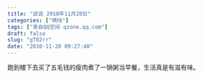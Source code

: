 ```yaml
---
title: "说说 2010年11月20日"
categories: ["嘀咕"]
tags: ["来自QQ空间 qzone.qq.com"]
draft: false
slug: "gT02rr"
date: "2010-11-20 09:27:48"
---
```


跑到楼下去买了五毛钱的瘦肉煮了一锅粥当早餐，生活真是有滋有味。

